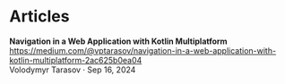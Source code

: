 # Articles

**Navigation in a Web Application with Kotlin Multiplatform**  
https://medium.com/@vptarasov/navigation-in-a-web-application-with-kotlin-multiplatform-2ac625b0ea04  
Volodymyr Tarasov · Sep 16, 2024  
